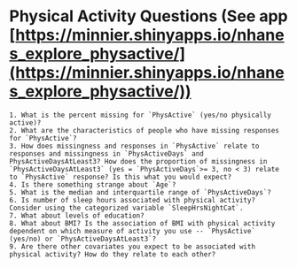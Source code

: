 # Physical Activity Questions (See app [https://minnier.shinyapps.io/nhanes_explore_physactive/](https://minnier.shinyapps.io/nhanes_explore_physactive/))
    1. What is the percent missing for `PhysActive` (yes/no physically active)?
    2. What are the characteristics of people who have missing responses for `PhysActive`?
    3. How does missingness and responses in `PhysActive` relate to responses and missingness in `PhysActiveDays` and PhysActiveDaysAtLeast3? How does the proportion of missingness in `PhysActiveDaysAtLeast3` (yes = `PhysActiveDays`>= 3, no < 3) relate to `PhysActive` response? Is this what you would expect?
    4. Is there something strange about `Age`?
    5. What is the median and interquartile range of `PhysActiveDays`?
    6. Is number of sleep hours associated with physical activity? Consider using the categorized variable `SleepHrsNightCat`.
    7. What about levels of education?
    8. What about BMI? Is the association of BMI with physical activity dependent on which measure of activity you use -- `PhysActive` (yes/no) or `PhysActiveDaysAtLeast3`?
    9. Are there other covariates you expect to be associated with physical activity? How do they relate to each other?